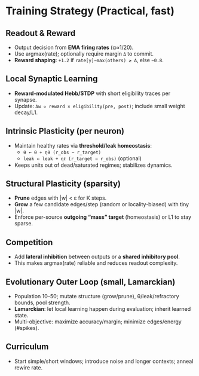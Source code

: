 # Training Strategy (Practical, fast)

## Readout & Reward

- Output decision from **EMA firing rates** (α≈1/20).
- Use argmax(rate); optionally require margin `Δ` to commit.
- **Reward shaping**: `+1.2` if `rate[y]−max(others) ≥ Δ`, else `−0.8`.

## Local Synaptic Learning

- **Reward-modulated Hebb/STDP** with short eligibility traces per synapse.
- Update: `Δw ∝ reward × eligibility(pre, post)`; include small weight decay/L1.

## Intrinsic Plasticity (per neuron)

- Maintain healthy rates via **threshold/leak homeostasis**:
  - `θ ← θ + ηθ (r_obs − r_target)`
  - `leak ← leak + ηℓ (r_target − r_obs)` (optional)
- Keeps units out of dead/saturated regimes; stabilizes dynamics.

## Structural Plasticity (sparsity)

- **Prune** edges with |w| < ε for K steps.
- **Grow** a few candidate edges/step (random or locality-biased) with tiny |w|.
- Enforce per-source **outgoing “mass” target** (homeostasis) or L1 to stay sparse.

## Competition

- Add **lateral inhibition** between outputs or a **shared inhibitory pool**.
- This makes argmax(rate) reliable and reduces readout complexity.

## Evolutionary Outer Loop (small, Lamarckian)

- Population 10–50; mutate structure (grow/prune), θ/leak/refractory bounds, pool strength.
- **Lamarckian**: let local learning happen during evaluation; inherit learned state.
- Multi-objective: maximize accuracy/margin; minimize edges/energy (#spikes).

## Curriculum

- Start simple/short windows; introduce noise and longer contexts; anneal rewire rate.
